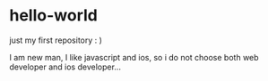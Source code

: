 # hello-world
just my first repository : )

I am new man, I like javascript and ios, so i do not choose both web developer and ios developer...
